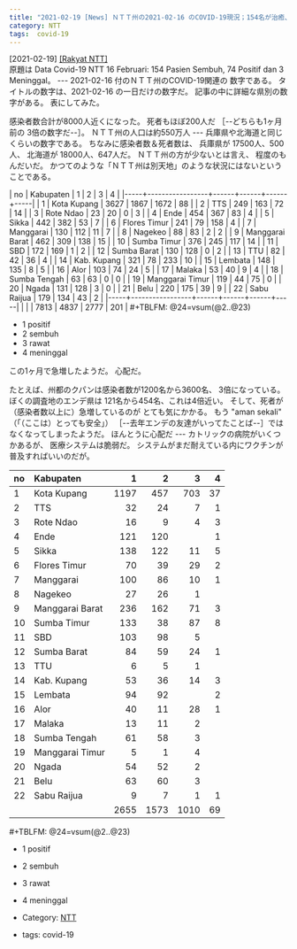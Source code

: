 ```yaml
---
title: "2021-02-19 [News] ＮＴＴ州の2021-02-16 のCOVID-19現況；154名が治癒、74名が陽性、3名が死亡 ---この1ヶ月で急激に変化している"
category: NTT
tags:  covid-19
---
```


[2021-02-19] [[Rakyat NTT]](https://rakyatntt.com/data-covid-19-ntt-16-februari-154-pasien-sembuh-74-positif-dan-3-meninggal/)  
 原題は
Data Covid-19 NTT 16 Februari: 154 Pasien Sembuh, 74 Positif dan 3 Meninggal。
--- 2021-02-16 付のＮＴＴ州のCOVID-19関連の
数字である。
タイトルの数字は、2021-02-16 の一日だけの数字だ。
記事の中に詳細な県別の数字がある。
表にしてみた。

 感染者数合計が8000人近くになった。
死者もほぼ200人だ
［--どちらも1ヶ月前の 3倍の数字だ--］。
ＮＴＴ州の人口は約550万人 ---
兵庫県や北海道と同じくらいの数字である。
ちなみに感染者数＆死者数は、
兵庫県が 17500人、500人、
北海道が 18000人、647人だ。
ＮＴＴ州の方が少ないとは言え、
程度のもんだいだ。
かつてのような「ＮＴＴ州は別天地」のような状況にはないという
ことである。

|  no | Kabupaten       |    1 |    2 |    3 |   4 |
|-----+-----------------+------+------+------+-----|
|   1 | Kota Kupang     | 3627 | 1867 | 1672 |  88 |
|   2 | TTS             |  249 |  163 |   72 |  14 |
|   3 | Rote Ndao       |   23 |   20 |    0 |   3 |
|   4 | Ende            |  454 |  367 |   83 |   4 |
|   5 | Sikka           |  442 |  382 |   53 |   7 |
|   6 | Flores Timur    |  241 |   79 |  158 |   4 |
|   7 | Manggarai       |  130 |  112 |   11 |   7 |
|   8 | Nagekeo         |   88 |   83 |    2 |   2 |
|   9 | Manggarai Barat |  462 |  309 |  138 |  15 |
|  10 | Sumba Timur     |  376 |  245 |  117 |  14 |
|  11 | SBD             |  172 |  169 |    1 |   2 |
|  12 | Sumba Barat     |  130 |  128 |    0 |   2 |
|  13 | TTU             |   82 |   42 |   36 |   4 |
|  14 | Kab. Kupang     |  321 |   78 |  233 |  10 |
|  15 | Lembata         |  148 |  135 |    8 |   5 |
|  16 | Alor            |  103 |   74 |   24 |   5 |
|  17 | Malaka          |   53 |   40 |    9 |   4 |
|  18 | Sumba Tengah    |   63 |   63 |    0 |   0 |
|  19 | Manggarai Timur |  119 |   44 |   75 |   0 |
|  20 | Ngada           |  131 |  128 |    3 |   0 |
|  21 | Belu            |  220 |  175 |   39 |   9 |
|  22 | Sabu Raijua     |  179 |  134 |   43 |   2 |
|-----+-----------------+------+------+------+-----|
|     |                 | 7813 | 4837 | 2777 | 201 |
#+TBLFM: @24=vsum(@2..@23)

- 1 positif
- 2 sembuh
- 3 rawat
- 4 meninggal

 この1ヶ月で急増したようだ。
心配だ。

<!--more-->

 たとえば、州都のクパンは感染者数が1200名から3600名、
3倍になっている。
ぼくの調査地のエンデ県は
121名から454名、これは4倍近い。
そして、死者が（感染者数以上に）急増しているのが
とても気にかかる。
もう "aman sekali" （「（ここは）とっても安全」）
［--去年エンデの友達がいってたことば--］ではなくなってしまったようだ。
ほんとうに心配だ ---
カトリックの病院がいくつかあるが、
医療システムは脆弱だ。
システムがまだ耐えている内にワクチンが普及すればいいのだが。

| no | Kabupaten       |    1 |    2 |    3 |  4 |
| :- | :-              |   -: |   -: |   -: | -: |
|  1 | Kota Kupang     | 1197 |  457 |  703 | 37 |
|  2 | TTS             |   32 |   24 |    7 |  1 |
|  3 | Rote Ndao       |   16 |    9 |    4 |  3 |
|  4 | Ende            |  121 |  120 |      |  1 |
|  5 | Sikka           |  138 |  122 |   11 |  5 |
|  6 | Flores Timur    |   70 |   39 |   29 |  2 |
|  7 | Manggarai       |  100 |   86 |   10 |  1 |
|  8 | Nagekeo         |   27 |   26 |    1 |    |
|  9 | Manggarai Barat |  236 |  162 |   71 |  3 |
| 10 | Sumba Timur     |  133 |   38 |   87 |  8 |
| 11 | SBD             |  103 |   98 |    5 |    |
| 12 | Sumba Barat     |   84 |   59 |   24 |  1 |
| 13 | TTU             |    6 |    5 |    1 |    |
| 14 | Kab. Kupang     |   53 |   36 |   14 |  3 |
| 15 | Lembata         |   94 |   92 |      |  2 |
| 16 | Alor            |   40 |   11 |   28 |  1 |
| 17 | Malaka          |   13 |   11 |    2 |    |
| 18 | Sumba Tengah    |   61 |   58 |    3 |    |
| 19 | Manggarai Timur |    5 |    1 |    4 |    |
| 20 | Ngada           |   54 |   52 |    2 |    |
| 21 | Belu            |   63 |   60 |    3 |    |
| 22 | Sabu Raijua     |    9 |    7 |    1 |  1 |
|    |                 | 2655 | 1573 | 1010 | 69 |
#+TBLFM: @24=vsum(@2..@23)

- 1 positif
- 2 sembuh
- 3 rawat
- 4 meninggal

- Category: [NTT](https://merapano.github.io/categories.html#NTT)
- tags:  covid-19

